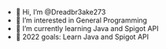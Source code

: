 - 👋 Hi, I’m @Dreadbr3ake273
- 👀 I’m interested in General Programming
- 🌱 I’m currently learning Java and Spigot API
- 🥅 2022 goals: Learn Java and Spigot API 

